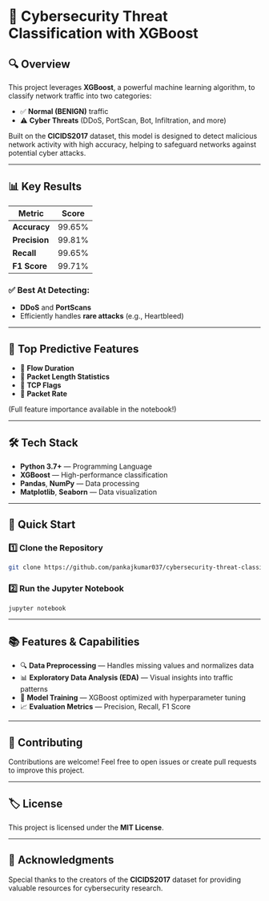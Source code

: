 # 🚀 Cybersecurity Threat Classification with XGBoost

## 🔍 Overview
This project leverages **XGBoost**, a powerful machine learning algorithm, to classify network traffic into two categories:

- ✅ **Normal (BENIGN)** traffic
- ⚠️ **Cyber Threats** (DDoS, PortScan, Bot, Infiltration, and more)

Built on the **CICIDS2017** dataset, this model is designed to detect malicious network activity with high accuracy, helping to safeguard networks against potential cyber attacks.

---

## 📊 Key Results

| **Metric**       | **Score**   |
|------------------|------------|
| **Accuracy**     | 99.65%     |
| **Precision**    | 99.81%     |
| **Recall**       | 99.65%     |
| **F1 Score**     | 99.71%     |

### ✅ **Best At Detecting:**
- **DDoS** and **PortScans**
- Efficiently handles **rare attacks** (e.g., Heartbleed)

---

## 📌 Top Predictive Features

- 🔹 **Flow Duration**
- 🔹 **Packet Length Statistics**
- 🔹 **TCP Flags**
- 🔹 **Packet Rate**

(Full feature importance available in the notebook!)

---

## 🛠 Tech Stack

- **Python 3.7+** — Programming Language
- **XGBoost** — High-performance classification
- **Pandas**, **NumPy** — Data processing
- **Matplotlib**, **Seaborn** — Data visualization

---

## 🚀 Quick Start

### 1️⃣ **Clone the Repository**
```bash
git clone https://github.com/pankajkumar037/cybersecurity-threat-classification.git
```

### 2️⃣ **Run the Jupyter Notebook**
```bash
jupyter notebook
```

---

## 📚 **Features & Capabilities**

- 🔍 **Data Preprocessing** — Handles missing values and normalizes data
- 📊 **Exploratory Data Analysis (EDA)** — Visual insights into traffic patterns
- 🚀 **Model Training** — XGBoost optimized with hyperparameter tuning
- 📈 **Evaluation Metrics** — Precision, Recall, F1 Score

---

## 📢 **Contributing**
Contributions are welcome! Feel free to open issues or create pull requests to improve this project.

---

## 🏷 **License**
This project is licensed under the **MIT License**.

---

## 🙌 **Acknowledgments**
Special thanks to the creators of the **CICIDS2017** dataset for providing valuable resources for cybersecurity research.
